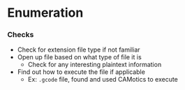# Enumeration

### Checks

* Check for extension file type if not familiar
* Open up file based on what type of file it is
  * Check for any interesting plaintext information
* Find out how to execute the file if applicable
  * Ex: `.gcode` file, found and used CAMotics to execute
